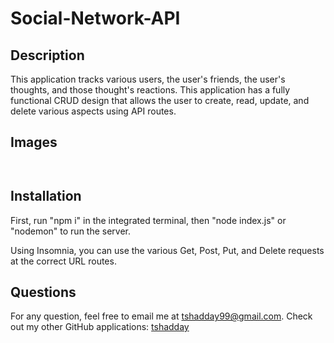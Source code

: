 # Social-Network-API
## Description
This application tracks various users, the user's friends, the user's thoughts, and those thought's reactions. This application has a fully functional CRUD design that allows the user to create, read, update, and delete various aspects using API routes.

## Images
![]()

![]()

## Installation
First, run "npm i" in the integrated terminal, then "node index.js" or "nodemon" to run the server.

Using Insomnia, you can use the various Get, Post, Put, and Delete requests at the correct URL routes.

## Questions
For any question, feel free to email me at tshadday99@gmail.com. Check out my other GitHub applications: [tshadday](https://github.com/tshadday)